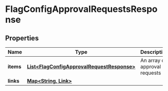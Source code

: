 

# FlagConfigApprovalRequestsResponse


## Properties

Name | Type | Description | Notes
------------ | ------------- | ------------- | -------------
**items** | [**List&lt;FlagConfigApprovalRequestResponse&gt;**](FlagConfigApprovalRequestResponse.md) | An array of approval requests | 
**links** | [**Map&lt;String, Link&gt;**](Link.md) |  | 



